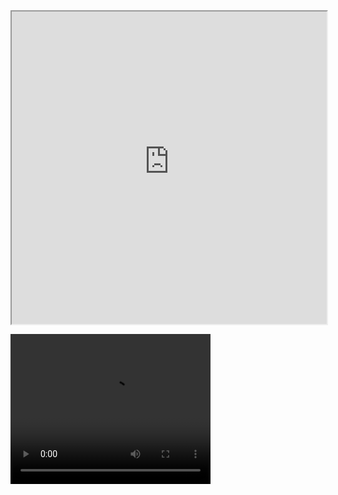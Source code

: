 <iframe
  src="https://oma-mtalebi4.streamlit.app/?embed=true"
  style="height: 500px; width: 100%;"
></iframe>

<video src="path/to/video.mp4" width="320" height="240" controls></video>
